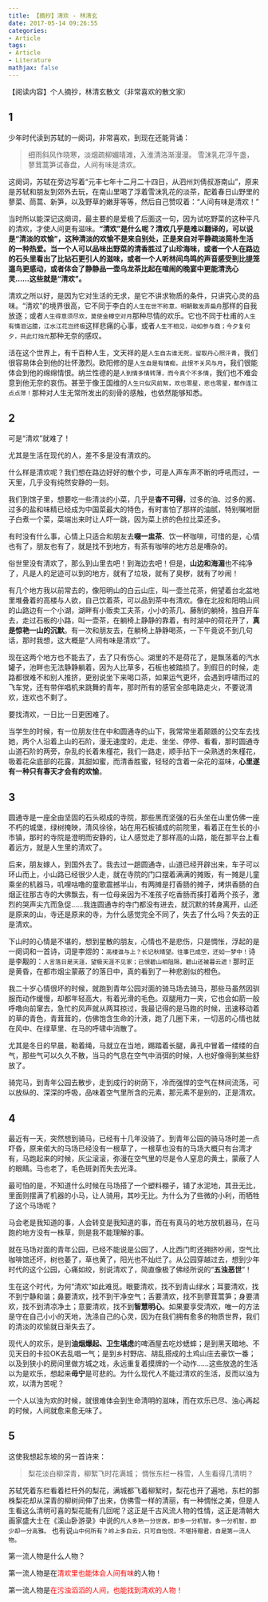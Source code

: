 ```yaml
---
title: 【摘抄】清欢 - 林清玄
date: 2017-05-14 09:26:55
categories:
- Article
tags: 
- Article
- Literature
mathjax: false
---
```


【阅读内容】个人摘抄，林清玄散文（非常喜欢的散文家）

<!-- more -->

## 1

少年时代读到苏轼的一阕词，非常喜欢，到现在还能背诵：

>细雨斜风作晓寒，淡烟疏柳媚晴滩，入淮清洛渐漫漫。
> 雪沫乳花浮午盏，蓼茸蒿笋试春盘，人间有味是清欢。

<!-- more -->

这阕词，苏轼在旁边写着“元丰七年十二月二十四日，从泗州刘倩叔游南山”，原来是苏轼和朋友到郊外去玩，在南山里喝了浮着雪沫乳花的淡茶，配着春日山野里的蓼菜、茼蒿、新笋，以及野草的嫩芽等等，然后自己赞叹着：“人间有味是清欢！”


当时所以能深记这阕词，最主要的是爱极了后面这一句，因为试吃野菜的这种平凡的清欢，才使人间更有滋味。**“清欢”是什么呢？清欢几乎是难以翻译的，可以说是“清淡的欢愉”，这种清淡的欢愉不是来自别处，正是来自对平静疏淡简朴生活的一种热爱。当一个人可以品味出野菜的清香胜过了山珍海味，或者一个人在路边的石头里看出了比钻石更引人的滋味，或者一个人听林间鸟鸣的声音感受到比提笼遛鸟更感动，或者体会了静静品一壶乌龙茶比起在喧闹的晚宴中更能清洗心灵……这些就是“清欢”。**

清欢之所以好，是因为它对生活的无求，是它不讲求物质的条件，只讲究心灵的品味。“清欢”的境界很高，它不同于李白的`人生在世不称意，明朝散发弄扁舟`那样的自我放逐；或者`人生得意须尽欢，莫使金樽空对月`那种尽情的欢乐。它也不同于杜甫的`人生有情泪沾臆，江水江花岂终极`这样悲痛的心事，或者`人生不相见，动如参与商；今夕复何夕，共此灯烛光`那种无奈的感叹。

活在这个世界上，有千百种人生，文天祥的是`人生自古谁无死，留取丹心照汗青`，我们很容易体会到他的壮怀激烈。欧阳修的是`人生自是有情痴，此恨不关风与月`，我们很能体会到他的绵绵情恨。纳兰性德的是`人到情多情转薄，而今真个不多情`，我们也不难会意到他无奈的哀伤。甚至于像王国维的`人生只似风前絮，欢也零星，悲也零星，都作连江点点萍！`那种对人生无常所发出的刻骨的感触，也依然能够知悉。

## 2

可是“清欢”就难了！

尤其是生活在现代的人，差不多是没有清欢的。

什么样是清欢呢？我们想在路边好好的散个步，可是人声车声不断的呼吼而过，一天里，几乎没有纯然安静的一刻。

我们到馆子里，想要吃一些清淡的小菜，几乎是**杳不可得**，过多的油、过多的酱、过多的盐和味精已经成为中国菜最大的特色，有时害怕了那样的油腻，特别嘱咐厨子白煮一个菜，菜端出来时让人吓一跳，因为菜上挤的色拉比菜还多。

有时没有什么事，心情上只适合和朋友去**啜一盅茶**、饮一杯咖啡，可惜的是，心情也有了，朋友也有了，就是找不到地方，有茶有咖啡的地方总是嘈杂的。

俗世里没有清欢了，那么到山里去吧！到海边去吧！但是，**山边和海湄**也不纯净了，凡是人的足迹可以到的地方，就有了垃圾，就有了臭秽，就有了吵闹！

有几个地方我以前常去的，像阳明山的白云山庄，叫一壶兰花茶，俯望着台北盆地里堆叠着的高楼与人欲，自己饮着茶，可以品到茶中有清欢。像在北投和阳明山间的山路边有一个小湖，湖畔有小贩卖工夫茶，小小的茶几、藤制的躺椅，独自开车去，走过石板的小路，叫一壶茶，在躺椅上静静的靠着，有时湖中的荷花开了，**真是惊艳一山的沉默**。有一次和朋友去，在躺椅上静静喝茶，一下午竟说不到几句话，那时我想，这大概是“人间有味是清欢”了。

现在这两个地方也不能去了，去了只有伤心。湖里的不是荷花了，是飘荡着的汽水罐子，池畔也无法静静躺着，因为人比草多，石板也被踏损了。到假日的时候，走路都很难不和别人推挤，更别说坐下来喝口茶，如果运气更坏，会遇到呼啸而过的飞车党，还有带伴唱机来跳舞的青年，那时所有的感官全部电路走火，不要说清欢，连欢也不剩了。

要找清欢，一日比一日更困难了。

当学生的时候，有一位朋友住在中和圆通寺的山下，我常常坐着颠踬的公交车去找她，两个人沿着上山的石阶，漫无速度的，走走、坐坐、停停、看看，那时圆通寺山道石阶的两旁，杂乱的长着朱槿花，我们一路走，顺手拈下一朵熟透的朱槿花，吸着花朵底部的花露，其甜如蜜，而清香胜蜜，轻轻的含着一朵花的滋味，**心里遂有一种只有春天才会有的欢愉**。

## 3

圆通寺是一座全由坚固的石头砌成的寺院，那些黑而坚强的石头坐在山里仿佛一座不朽的城堡，绿树掩映，清风徐徐，站在用石板铺成的前院里，看着正在生长的小市镇，那时的寺院是澄明而安静的，让人感觉走了那样高的山路，能在那平台上看着远方，就是人生里的清欢了。

后来，朋友嫁人，到国外去了。我去过一趟圆通寺，山道已经开辟出来，车子可以环山而上，小山路已经很少人走，就在寺院的门口摆着满满的摊贩，有一摊是儿童乘坐的机器马，叽哩咕噜的童歌震撼半山，有两摊是打香肠的摊子，烤烘香肠的白烟正往那古寺的大佛飘去，有一位母亲因为不准孩子吃香肠而揍打着两个孩子，激烈的哭声尖亢而急促……我连圆通寺的寺门都没有进去，就沉默的转身离开，山还是原来的山，寺还是原来的寺，为什么感觉完全不同了，失去了什么吗？失去的正是清欢。

下山时的心情是不堪的，想到星散的朋友，心情也不是悲伤，只是惆怅，浮起的是一阕词和一首诗，词是李煜的：`高楼谁与上？长记秋晴望。往事已成空，还如一梦中！`诗是李觏的：`人言落日是天涯，望极天涯不见家；已恨碧山相阻隔，碧山还被暮云遮！`那时正是黄昏，在都市烟尘蒙蔽了的落日中，真的看到了一种悲剧似的橙色。

我二十岁心情很坏的时候，就跑到青年公园对面的骑马场去骑马，那些马虽然因驯服而动作缓慢，却都年轻高大，有着光滑的毛色。双腿用力一夹，它也会如箭一般呼噜向前窜去，急忙的风声就从两耳掠过，我最记得的是马跑的时候，迅速移动着的草的青色，青茸茸的，仿佛饱含生命的汁液，跑了几圈下来，一切恶的心情也就在风中、在绿草里、在马的呼啸中消散了。

尤其是冬日的早晨，勒着绳，马就立在当地，踢踏着长腿，鼻孔中冒着一缕缕的白气，那些气可以久久不散，当马的气息在空气中消弭的时候，人也好像得到某些舒放了。

骑完马，到青年公园去散步，走到成行的树荫下，冷而强悍的空气在林间流荡，可以放纵的、深深的呼吸，品味着空气里所含的元素，那元素不是别的，正是清欢。

## 4

最近有一天，突然想到骑马，已经有十几年没骑了。到青年公园的骑马场时差一点吓昏，原来偌大的马场已经没有一根草了，一根草也没有的马场大概只有台湾才有，马跑起来的时候，灰尘滚滚，弥漫在空气里的尽是令人窒息的黄土，蒙蔽了人的眼睛。马也老了，毛色斑剥而失去光泽。

最可怕的是，不知道什么时候在马场搭了一个塑料棚子，铺了水泥地，其丑无比，里面则摆满了机器的小马，让人骑用，其吵无比。为什么为了些微的小利，而牺牲了这个马场呢？

马会老是我知道的事，人会转变是我知道的事，而在有真马的地方放机器马，在马跑的地方没有一株草，则是我不能理解的事。

就在马场对面的青年公园，已经不能说是公园了，人比西门町还拥挤吵闹，空气比咖啡馆还坏，树也萎了，草也黄了，阳光也不灿烂了。从公园穿越过去，想到少年时代的这个公园，心痛如绞，别说清欢了，简直像极了佛经所说的“**五浊恶世**”！

生在这个时代，为何“清欢”如此难觅。眼要清欢，找不到青山绿水；耳要清欢，找不到宁静和谐；鼻要清欢，找不到干净空气；舌要清欢，找不到蓼茸蒿笋；身要清欢，找不到清凉净土；意要清欢，找不到**智慧明心**。如果要享受清欢，唯一的方法是守在自己小小的天地，洗涤自己的心灵，因为在我们拥有愈多的物质世界，我们的清淡的欢愉就日渐失去了。

现代人的欢乐，是到**油烟爆起、卫生堪虑**的啤酒屋去吃炒蟋蟀；是到黑天暗地、不见天日的卡拉OK去乱唱一气；是到乡村野店、胡乱搭成的土鸡山庄去豪饮一番；以及到狭小的房间里做方城之戏，永远重复着摸牌的一个动作……这些放逸的生活以为是欢乐，想起来**毋宁**是可悲的。为什么现代人不能过清欢的生活，反而以浊为欢，以清为苦呢？

一个人以浊为欢的时候，就很难体会到生命清明的滋味，而在欢乐已尽、浊心再起的时候，人间就愈来愈无味了。

## 5

这使我想起东坡的另一首诗来：

>梨花淡白柳深青，柳絮飞时花满城；
> 惆怅东栏一株雪，人生看得几清明？

苏轼凭着东栏看着栏杆外的梨花，满城都飞着柳絮时，梨花也开了遍地，东栏的那株梨花却从深青的柳树间伸了出来，仿佛雪一样的清丽，有一种惆怅之美，但是人生看这么清明可喜的梨花能有几回呢？这正是千古风流人物的性情，这正是清朝大画家盛大士在《溪山卧游录》中说的`凡人多熟一分世故，即多一分机智。多一分机智，即少却一分高雅。` 也有说`山中何所有？岭上多白云，只可自怡悦，不堪持赠君，自是第一流人物。`

第一流人物是什么人物？

第一流人物是在<span style="color:red">清欢里也能体会人间有味</span>的人物！

第一流人物是<span style="color:red">在污浊滔滔的人间，也能找到清欢的人物！</span>